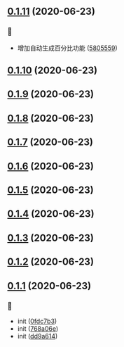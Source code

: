 ## [0.1.11](https://github.com/kongnet/excel/compare/v0.1.10...v0.1.11) (2020-06-23)


### :memo:

* 增加自动生成百分比功能 ([5805559](https://github.com/kongnet/excel/commit/58055592ce13a2aaac4d68467ec11d6e88be78b6))



## [0.1.10](https://github.com/kongnet/excel/compare/v0.1.9...v0.1.10) (2020-06-23)




## [0.1.9](https://github.com/kongnet/excel/compare/v0.1.8...v0.1.9) (2020-06-23)




## [0.1.8](https://github.com/kongnet/excel/compare/v0.1.7...v0.1.8) (2020-06-23)




## [0.1.7](https://github.com/kongnet/excel/compare/v0.1.6...v0.1.7) (2020-06-23)




## [0.1.6](https://github.com/kongnet/excel/compare/v0.1.5...v0.1.6) (2020-06-23)




## [0.1.5](https://github.com/kongnet/excel/compare/v0.1.4...v0.1.5) (2020-06-23)




## [0.1.4](https://github.com/kongnet/excel/compare/v0.1.3...v0.1.4) (2020-06-23)




## [0.1.3](https://github.com/kongnet/excel/compare/v0.1.2...v0.1.3) (2020-06-23)




## [0.1.2](https://github.com/kongnet/excel/compare/v0.1.1...v0.1.2) (2020-06-23)




## [0.1.1](https://github.com/kongnet/excel/compare/dd9a614dfc877977a8ef98bf9d3d4144605385b8...v0.1.1) (2020-06-23)


### :art:

* init ([0fdc7b3](https://github.com/kongnet/excel/commit/0fdc7b3f791275368a40f648008c3a3bd4f59c4f))
* init ([768a06e](https://github.com/kongnet/excel/commit/768a06e979d3bb6f8bdab8cbaaa78ba988aae931))
* init ([dd9a614](https://github.com/kongnet/excel/commit/dd9a614dfc877977a8ef98bf9d3d4144605385b8))



